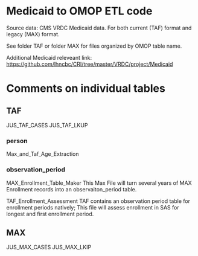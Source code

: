 # Medicaid to OMOP ETL code

Source data: CMS VRDC Medicaid data. For both current (TAF) format and legacy (MAX) format.

See folder TAF or folder MAX for files organized by OMOP table name.

Additional Medicaid releveant link: https://github.com/lhncbc/CRI/tree/master/VRDC/project/Medicaid

# Comments on individual tables

## TAF
JUS_TAF_CASES
JUS_TAF_LKUP

### person
Max_and_Taf_Age_Extraction

### observation_period

MAX_Enrollment_Table_Maker
	This Max File will turn several years of MAX Enrollment records into
	an observaiton_period table.

TAF_Enrollment_Assessment
	TAF contains an observation period table for enrollment periods natively;
	This file will assess enrollment in SAS for longest and first enrollment 
	period. 

## MAX
JUS_MAX_CASES
JUS_MAX_LKIP
